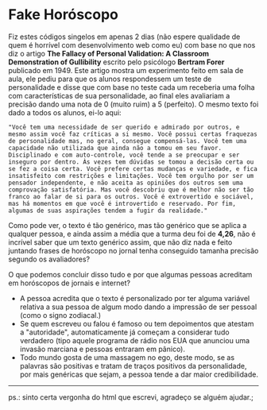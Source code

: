 # Fake Horóscopo

Fiz estes códigos singelos em apenas 2 dias (não espere qualidade de quem é horrível com desenvolvimento web como eu) com base no que nos diz o artigo <b>The Fallacy of Personal Validation: A Classroom Demonstration of Gullibility</b> escrito pelo psicólogo <b>Bertram Forer</b> publicado em 1949. Este artigo mostra um experimento feito em sala de aula, ele pediu para que os alunos respondessem um teste de personalidade e disse que com base no teste cada um receberia uma folha com características de sua personalidade, ao final eles avaliariam a precisão dando uma nota de 0 (muito ruim) a 5 (perfeito). O mesmo texto foi dado a todos os alunos, ei-lo aqui:

```"Você tem uma necessidade de ser querido e admirado por outros, e mesmo assim você faz críticas a si mesmo. Você possui certas fraquezas de personalidade mas, no geral, consegue compensá-las. Você tem uma capacidade não utilizada que ainda não a tomou em seu favor. Disciplinado e com auto-controle, você tende a se preocupar e ser inseguro por dentro. Às vezes tem dúvidas se tomou a decisão certa ou se fez a coisa certa. Você prefere certas mudanças e variedade, e fica insatisfeito com restrições e limitações. Você tem orgulho por ser um pensador independente, e não aceita as opiniões dos outros sem uma comprovação satisfatória. Mas você descobriu que é melhor não ser tão franco ao falar de si para os outros. Você é extrovertido e sociável, mas há momentos em que você é introvertido e reservado. Por fim, algumas de suas aspirações tendem a fugir da realidade."```

Como pode ver, o texto é tão genérico, mas tão genérico que se aplica a qualquer pessoa, e ainda assim a média que a turma deu foi de <b>4,26</b>, não é incrível saber que um texto genérico assim, que não diz nada e feito juntando frases de horóscopo no jornal tenha conseguido tamanha precisão segundo os avaliadores?

O que podemos concluir disso tudo e por que algumas pessoas acreditam em horóscopos de jornais e internet?

* A pessoa acredita que o texto é personalizado por ter alguma variável relativa a sua pessoa de algum modo dando a impressão de ser pessoal (como o signo zodiacal.)
* Se quem escreveu ou falou é famoso ou tem depoimentos que atestam a "autoridade", automaticamente já começam a considerar tudo verdadero (tipo aquele programa de rádio nos EUA que anunciou uma invasão marciana e pessoas entraram em pânico).
* Todo mundo gosta de uma massagem no ego, deste modo, se as palavras são positivas e tratam de traços positivos da personalidade, por mais genéricas que sejam, a pessoa tende a dar maior credibilidade.

---

ps.: sinto certa vergonha do html que escrevi, agradeço se alguém ajudar.;
